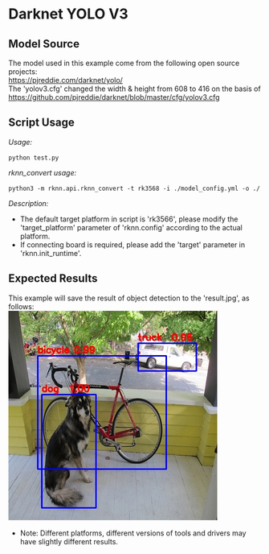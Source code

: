 # Darknet YOLO V3

## Model Source
The model used in this example come from the following open source projects:  
https://pjreddie.com/darknet/yolo/  
The 'yolov3.cfg' changed the width & height from 608 to 416 on the basis of https://github.com/pjreddie/darknet/blob/master/cfg/yolov3.cfg

## Script Usage
*Usage:*
```
python test.py
```
*rknn_convert usage:*
```
python3 -m rknn.api.rknn_convert -t rk3568 -i ./model_config.yml -o ./
```
*Description:*
- The default target platform in script is 'rk3566', please modify the 'target_platform' parameter of 'rknn.config' according to the actual platform.
- If connecting board is required, please add the 'target' parameter in 'rknn.init_runtime'.

## Expected Results
This example will save the result of object detection to the 'result.jpg', as follows:  
![result](result_truth.jpg)
- Note: Different platforms, different versions of tools and drivers may have slightly different results.